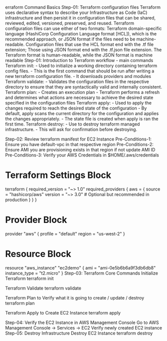 erraform Command Basics
Step-01: Terraform configuration files
Terraform uses declarative syntax to describe your Infrastructure as Code (IaC) infrastructure and then persist it in configuration files that can be shared, reviewed, edited, versioned, preserved, and reused.
Terraform configuration files can use either of two formats: Terraform domain-specific language (HashiCorp Configuration Language format [HCL]), which is the recommended approach, or JSON format if the files need to be machine-readable.
Configuration files that use the HCL format end with the .tf file extension;
Those using JSON format end with the .tf.json file extension.
The Terraform format is human-readable, while the JSON format is machine readable
Step-01: Introduction to Terraform workflow - main commands
Terraform init: - Used to initialize a working directory containing terraform config files. - This is the first command that should be run after writing a new terraform configuration file. - It downloads providers and modules Terraform validate: - Validates the configuration files in the respective directory to ensure that they are syntactically valid and internally consistent. Terraform plan: - Creates an execution plan - Terraform performs a refresh and determines what actions are necessary to achieve the desired state specified in the configuration files Terraform apply: - Used to apply the changes required to reach the desired state of the configuration - By default, apply scans the current directory for the configuration and applies the changes appropriately. - The state file is created when apply is ran the first time. Terraform destroy: - Use to destroy terraform managed infrastructure. - This will ask for confirmation before destroying.

Step-02: Review terraform manifest for EC2 Instance
Pre-Conditions-1: Ensure you have default-vpc in that respective region
Pre-Conditions-2: Ensure AMI you are provisioning exists in that region if not update AMI ID
Pre-Conditions-3: Verify your AWS Credentials in $HOME/.aws/credentials
# Terraform Settings Block
terraform {
  required_version = "~> 1.0"
  required_providers {
    aws = {
      source  = "hashicorp/aws"
      version = "~> 3.0"            # Optional but recommended in production
    }
  }
}

# Provider Block
provider "aws" {
  profile = "default"
  region  = "us-west-2"
}

# Resource Block
resource "aws_instance" "ec2demo" {
  ami           = "ami-0e5b6b6a9f3db6db8"
  instance_type = "t2.micro"
}
Step-03: Terraform Core Commands
Initialize Terraform
terraform init

Terraform Validate
terraform validate

Terraform Plan to Verify what it is going to create / update / destroy
terraform plan

Terraform Apply to Create EC2 Instance
terraform apply

Step-04: Verify the EC2 Instance in AWS Management Console
Go to AWS Management Console -> Services -> EC2
Verify newly created EC2 instance
Step-05: Destroy Infrastructure
Destroy EC2 Instance
terraform destroy
